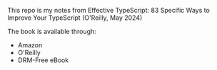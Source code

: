 This repo is my notes from Effective TypeScript: 83 Specific Ways to Improve Your TypeScript (O'Reilly, May 2024)

The book is available through:

- Amazon <br>
- O'Reilly <br>
- DRM-Free eBook <br>